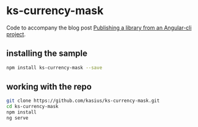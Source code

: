# ks-currency-mask

Code to accompany the blog post [Publishing a library from an Angular-cli project](https://www.usefuldev.com/blog/post/publishing-a-library-from-an-angular-cli-project).

## installing the sample

```bash
npm install ks-currency-mask --save
```

## working with the repo


```bash
git clone https://github.com/kasius/ks-currency-mask.git
cd ks-currency-mask
npm install
ng serve
```